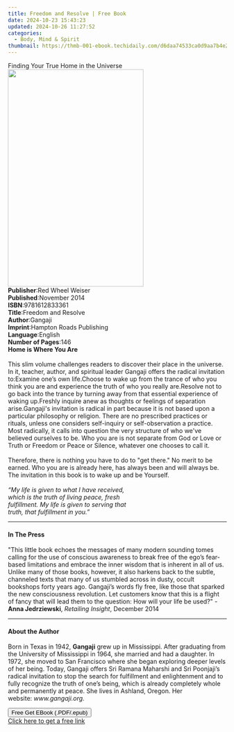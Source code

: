 ```yaml
---
title: Freedom and Resolve | Free Book
date: 2024-10-23 15:43:23
updated: 2024-10-26 11:27:52
categories:
  - Body, Mind & Spirit
thumbnail: https://thmb-001-ebook.techidaily.com/d6daa74533ca0d9aa7b4e2763e083c2133944823567e59a08c139ceba273587c.jpg
---
```

<main id="book-container">
  <div class="flex flex-col">
    <div class="book-brief flex-1 py-6 px-4 sm:p-6 md:py-10 md:px-8">
      <!-- brief-->
      <div class="book-brief-main">Finding Your True Home in the Universe</div>
    </div>
    <div
      class="book-meta-info flex-1 grid gap-4 col-start-1 col-end-3 row-start-1 sm:mb-6 sm:grid-cols-4 lg:gap-6 lg:col-start-2 lg:row-end-6 lg:row-span-6 lg:mb-0"
    >
      <div
        class="book-meta-info-left place-content-center mt-4 p-4 text-sm leading-6 col-start-2 col-span-2 dark:text-slate-400"
      >
        <img
          class="w-full h-500 object-cover rounded-lg sm:h-255 sm:col-span-2 lg:col-span-full"
          src="https://img-001-ebook.techidaily.com/2f605dba3f2fe30794fb69762691237a06e5c0629be1d3b3891653ea082fb77c.jpg"
          alt=""
          width="312"
          height="500"
        />
      </div>
      <div
        class="book-meta-info-right mt-2 col-start-1 row-start-2 col-span-3 self-center"
      >
        <!-- meta data  -->
        <div class="flex flex-col px-4 md:px-8">
          <div class="flex-1">
            <strong>Publisher</strong>:<span class="px-2"
              >Red Wheel Weiser</span
            >
          </div>
          <div class="flex-1">
            <strong>Published</strong>:<span class="px-2">November 2014</span>
          </div>
          <div class="flex-1">
            <strong>ISBN</strong>:<span class="px-2">9781612833361</span>
          </div>
          <div class="flex-1">
            <strong>Title</strong>:<span class="px-2">Freedom and Resolve</span>
          </div>
          <div class="flex-1">
            <strong>Author</strong>:<span class="px-2">Gangaji</span>
          </div>
          <div class="flex-1">
            <strong>Imprint</strong>:<span class="px-2"
              >Hampton Roads Publishing</span
            >
          </div>
          <div class="flex-1">
            <strong>Language</strong>:<span class="px-2">English</span>
          </div>
          <div class="flex-1">
            <strong>Number of Pages</strong>:<span class="px-2">146</span>
          </div>
        </div>
      </div>
    </div>
    <div class="book-description flex-1 py-6 px-4 sm:p-6 md:py-10 md:px-8">
      <div class="book-description-main">
        <div accordion-content="" id="description">
          <b>Home is Where You Are</b><br />
          &nbsp;<br />
          This slim volume challenges readers to discover their place in the
          universe. In it, teacher, author, and spiritual leader Gangaji offers
          the radical invitation to:Examine one’s own life.Choose to wake up
          from the trance of who you think you are and experience the truth of
          who you really are.Resolve not to go back into the trance by turning
          away from that essential experience of waking up.Freshly inquire anew
          as thoughts or feelings of separation arise.Gangaji's invitation is
          radical in part because it is not based upon a particular philosophy
          or religion. There are no prescribed practices or rituals, unless one
          considers self-inquiry or self-observation a practice.&nbsp; Most
          radically, it calls into question the very structure of who we've
          believed ourselves to be. Who you are is not separate from God or Love
          or Truth or Freedom or Peace or Silence, whatever one chooses to call
          it.<br />
          &nbsp;<br />
          Therefore, there is nothing you have to do to "get there." No merit to
          be earned. Who you are is already here, has always been and will
          always be. The invitation in this book is to wake up and be
          Yourself.<br />
          &nbsp;<br /><i>“My life is given to what I have received,</i><br /><i
            >which is the truth of living peace, fresh</i
          ><br /><i>fulfillment. My life is given to serving that</i><br /><i
            >truth, that fulfillment in you.”</i
          >
        </div>
        <div class="accordion-fader"></div>
      </div>
    </div>
    <div class="book-excerpts flex-1 py-6 px-4 sm:p-6 md:py-10 md:px-8">
      <!-- excerpts-->
      <div class="book-excerpts-main">
        <hr />
        <h4 class="placeholder placeholder-heading">
          <span>In The Press</span>
        </h4>
        <p>
          "This little book echoes the messages of many modern sounding tomes
          calling for the use of conscious awareness to break free of the ego’s
          fear-based limitations and embrace the inner wisdom that is inherent
          in all of us. Unlike many of those books, however, it also harkens
          back to the subtle, channeled texts that many of us stumbled across in
          dusty, occult bookshops forty years ago. Gangaji’s words fly free,
          like those that sparked the new consciousness revolution. Let
          customers know that this is a flight of fancy that will lead them to
          the question: How will your life be used?" -<b>Anna Jedrziewski</b>,
          <i>Retailing Insight</i>, December 2014
        </p>
      </div>
    </div>
    <div class="book-about-author flex-1 py-6 px-4 sm:p-6 md:py-10 md:px-8">
      <!-- about author-->
      <div class="book-main-author-main">
        <hr />
        <h4 class="placeholder placeholder-heading">
          <span>About the Author</span>
        </h4>
        <p>
          Born in Texas in 1942,&nbsp;<b>Gangaji</b>&nbsp;grew up in
          Mississippi. After graduating from the University of Mississippi in
          1964, she married and had a daughter. In 1972, she moved to San
          Francisco where she began exploring deeper levels of her being. Today,
          Gangaji offers Sri Ramana Maharshi and Sri Poonjaji’s radical
          invitation to stop the search for fulfillment and enlightenment and to
          fully recognize the truth of one’s being, which is already completely
          whole and permanently at peace. She lives in Ashland, Oregon. Her
          website:&nbsp;<i>www.gangaji.org.</i>
        </p>
      </div>
    </div>
    <div class="book-free-get flex-1 py-6 px-4 sm:p-6 md:py-10 md:px-8">
      <button
        id="btn-free-get"
        class="bg-blue-500 hover:bg-blue-700 text-white font-bold py-2 px-4 rounded"
      >
        Free Get EBook (.PDF/.epub)
      </button>
      <div id="countdown-display" class="px-2 text-lg mt-2"></div>
      <a
        id="free-link"
        class="hidden bg-blue-500 hover:bg-blue-700 text-white font-bold py-2 px-4 rounded"
        href="https://www.ebooks.com/en-us/book/1799006/freedom-and-resolve/gangaji/"
        target="_blank"
        >Click here to get a free link</a
      >
    </div>
    <script>
      let countdownTime = 0;
      let countdownInterval = null;
      document
        .getElementById('btn-free-get')
        .addEventListener('click', startCountdown);
      function startCountdown() {
        countdownTime = new Date().getTime() + 60000 * 3;
        countdownInterval = setInterval(updateCountdown, 1000);
        document.getElementById('btn-free-get').disabled = true;
        document
          .getElementById('btn-free-get')
          .classList.add('bg-gray-500', 'cursor-not-allowed');
      }
      function updateCountdown() {
        let currentTime = new Date().getTime();
        let timeLeft = countdownTime - currentTime;
        let secondsLeft = Math.floor(timeLeft / 1000);
        document.getElementById('countdown-display').innerHTML =
          `Remaining time: ${secondsLeft} seconds.`;
        if (secondsLeft <= 0) {
          clearInterval(countdownInterval);
          document.getElementById('btn-free-get').classList.add('hidden');
          document.getElementById('free-link').classList.remove('hidden');
          document.getElementById('countdown-display').innerHTML = '';
        }
      }
    </script>
  </div>
</main>
